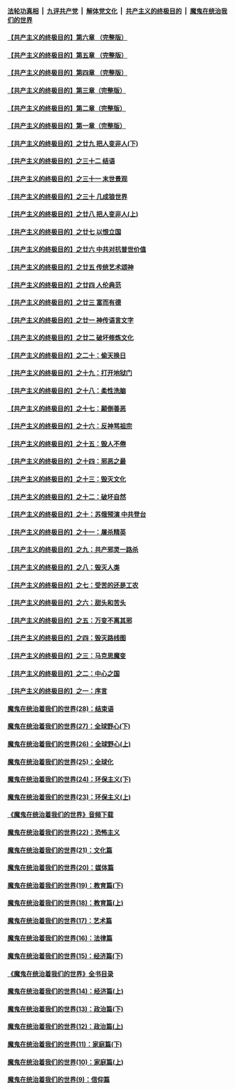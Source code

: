 ####  [法轮功真相](../../../../basic/blob/master/README.md?t=05212231) &nbsp;|&nbsp; [九评共产党](../../../../9ping.md/blob/master/README.md?t=05212231) &nbsp;|&nbsp; [解体党文化](../../../../jtdwh.md/blob/master/README.md?t=05212231)  &nbsp;|&nbsp; [共产主义的终极目的](../../../../gczydzjmd.md/blob/master/README.md?t=05212231) &nbsp;|&nbsp; [魔鬼在统治我们的世界](../../../../mgztzwmdsj.md/blob/master/README.md?t=05212231) 

#### [【共产主义的终极目的】第六章 （完整版）](../pages/nsc422/n11428913.md?t=05212231) 

#### [【共产主义的终极目的】第五章 （完整版）](../pages/nsc422/n11428912.md?t=05212231) 

#### [【共产主义的终极目的】第四章 （完整版）](../pages/nsc422/n11428907.md?t=05212231) 

#### [【共产主义的终极目的】第三章（完整版）](../pages/nsc422/n11428848.md?t=05212231) 

#### [【共产主义的终极目的】第二章（完整版）](../pages/nsc422/n11428831.md?t=05212231) 

#### [【共产主义的终极目的】第一章（完整版）](../pages/nsc422/n11417651.md?t=05212231) 

#### [【共产主义的终极目的】之廿九 把人变非人(下)](../pages/nsc422/n11344140.md?t=05212231) 

#### [【共产主义的终极目的】之三十二 结语](../pages/nsc422/n11360535.md?t=05212231) 

#### [【共产主义的终极目的】之三十一 末世景观](../pages/nsc422/n11351129.md?t=05212231) 

#### [【共产主义的终极目的】之三十 几成狼世界](../pages/nsc422/n11348280.md?t=05212231) 

#### [【共产主义的终极目的】之廿八 把人变非人(上)](../pages/nsc422/n11340492.md?t=05212231) 

#### [【共产主义的终极目的】之廿七 以恨立国](../pages/nsc422/n11336944.md?t=05212231) 

#### [【共产主义的终极目的】之廿六 中共对抗普世价值](../pages/nsc422/n11324785.md?t=05212231) 

#### [【共产主义的终极目的】之廿五 传统艺术颂神](../pages/nsc422/n11296396.md?t=05212231) 

#### [【共产主义的终极目的】之廿四 人伦典范](../pages/nsc422/n11296397.md?t=05212231) 

#### [【共产主义的终极目的】之廿三 富而有德](../pages/nsc422/n11283598.md?t=05212231) 

#### [【共产主义的终极目的】之廿一 神传语言文字](../pages/nsc422/n11263265.md?t=05212231) 

#### [【共产主义的终极目的】之廿二 破坏修炼文化](../pages/nsc422/n11245728.md?t=05212231) 

#### [【共产主义的终极目的】之二十：偷天换日](../pages/nsc422/n11238846.md?t=05212231) 

#### [【共产主义的终极目的】之十九：打开地狱门](../pages/nsc422/n11206376.md?t=05212231) 

#### [【共产主义的终极目的】之十八：柔性洗脑](../pages/nsc422/n11199994.md?t=05212231) 

#### [【共产主义的终极目的】之十七：颠倒善恶](../pages/nsc422/n11179782.md?t=05212231) 

#### [【共产主义的终极目的】之十六：反神骂祖宗](../pages/nsc422/n11166798.md?t=05212231) 

#### [【共产主义的终极目的】之十五：毁人不倦](../pages/nsc422/n11166792.md?t=05212231) 

#### [【共产主义的终极目的】之十四：邪恶之最](../pages/nsc422/n11150249.md?t=05212231) 

#### [【共产主义的终极目的】之十三：毁灭文化](../pages/nsc422/n11135227.md?t=05212231) 

#### [【共产主义的终极目的】之十二：破坏自然](../pages/nsc422/n11135214.md?t=05212231) 

#### [【共产主义的终极目的】之十：苏俄预演 中共登台](../pages/nsc422/n11118424.md?t=05212231) 

#### [【共产主义的终极目的】之十一：屠杀精英](../pages/nsc422/n11118442.md?t=05212231) 

#### [【共产主义的终极目的】之九：共产邪灵一路杀](../pages/nsc422/n11114139.md?t=05212231) 

#### [【共产主义的终极目的】之八：毁灭人类](../pages/nsc422/n11108503.md?t=05212231) 

#### [【共产主义的终极目的】之七：受苦的还是工农](../pages/nsc422/n11101809.md?t=05212231) 

#### [【共产主义的终极目的】之六：甜头和苦头](../pages/nsc422/n11096971.md?t=05212231) 

#### [【共产主义的终极目的】之五：万变不离其邪](../pages/nsc422/n11091285.md?t=05212231) 

#### [【共产主义的终极目的】之四：毁灭路线图](../pages/nsc422/n11086284.md?t=05212231) 

#### [【共产主义的终极目的】之三：马克思魔变](../pages/nsc422/n11061941.md?t=05212231) 

#### [【共产主义的终极目的】之二：中心之国](../pages/nsc422/n11047728.md?t=05212231) 

#### [【共产主义的终极目的】之一：序言](../pages/nsc422/n11086077.md?t=05212231) 

#### [魔鬼在统治着我们的世界(28)：结束语](../pages/nsc422/n10936246.md?t=05212231) 

#### [魔鬼在统治着我们的世界(27)：全球野心(下)](../pages/nsc422/n10928319.md?t=05212231) 

#### [魔鬼在统治着我们的世界(26)：全球野心(上)](../pages/nsc422/n10900318.md?t=05212231) 

#### [魔鬼在统治着我们的世界(25)：全球化](../pages/nsc422/n10788205.md?t=05212231) 

#### [魔鬼在统治着我们的世界(24)：环保主义(下)](../pages/nsc422/n10695307.md?t=05212231) 

#### [魔鬼在统治着我们的世界(23)：环保主义(上)](../pages/nsc422/n10688613.md?t=05212231) 

#### [《魔鬼在统治着我们的世界》音频下载](../pages/nsc422/n10635553.md?t=05212231) 

#### [魔鬼在统治着我们的世界(22)：恐怖主义](../pages/nsc422/n10614727.md?t=05212231) 

#### [魔鬼在统治着我们的世界(21)：文化篇](../pages/nsc422/n10597706.md?t=05212231) 

#### [魔鬼在统治着我们的世界(20)：媒体篇](../pages/nsc422/n10586579.md?t=05212231) 

#### [魔鬼在统治着我们的世界(19)：教育篇(下)](../pages/nsc422/n10564808.md?t=05212231) 

#### [魔鬼在统治着我们的世界(18)：教育篇(上)](../pages/nsc422/n10526970.md?t=05212231) 

#### [魔鬼在统治着我们的世界(17)：艺术篇](../pages/nsc422/n10499093.md?t=05212231) 

#### [魔鬼在统治着我们的世界(16)：法律篇](../pages/nsc422/n10485969.md?t=05212231) 

#### [魔鬼在统治着我们的世界(15)：经济篇(下)](../pages/nsc422/n10469975.md?t=05212231) 

#### [《魔鬼在统治着我们的世界》全书目录](../pages/nsc422/n10464261.md?t=05212231) 

#### [魔鬼在统治着我们的世界(14)：经济篇(上)](../pages/nsc422/n10457370.md?t=05212231) 

#### [魔鬼在统治着我们的世界(13)：政治篇(下)](../pages/nsc422/n10448270.md?t=05212231) 

#### [魔鬼在统治着我们的世界(12)：政治篇(上)](../pages/nsc422/n10444576.md?t=05212231) 

#### [魔鬼在统治着我们的世界(11)：家庭篇(下)](../pages/nsc422/n10440961.md?t=05212231) 

#### [魔鬼在统治着我们的世界(10)：家庭篇(上)](../pages/nsc422/n10435448.md?t=05212231) 

#### [魔鬼在统治着我们的世界(9)：信仰篇](../pages/nsc422/n10432159.md?t=05212231) 

